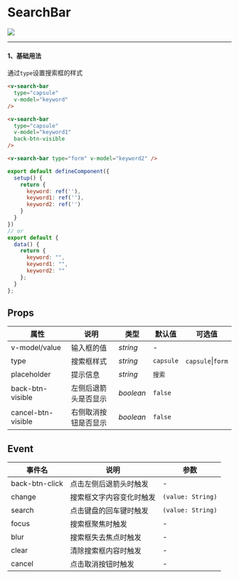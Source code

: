 # SearchBar

![](https://img.shields.io/badge/coverage-100%25-green)

---

#### 1、基础用法

通过`type`设置搜索框的样式

```html
<v-search-bar
  type="capsule"
  v-model="keyword"
/>

<v-search-bar
  type="capsule"
  v-model="keyword1"
  back-btn-visible
/>

<v-search-bar type="form" v-model="keyword2" />
```

```js
export default defineComponent({
  setup() {
    return {
      keyword: ref(''),
      keyword1: ref(''),
      keyword2: ref('')
    }
  }
})
// or
export default {
  data() {
    return {
      keyword: "",
      keyword1: "",
      keyword2: ""
    };
  }
};
```

## Props

| 属性               | 说明                 | 类型      | 默认值    | 可选值                |
| ------------------ | -------------------- | --------- | --------- | --------------------- |
| v-model/value      | 输入框的值           | _string_  | -         |                       |
| type               | 搜索框样式           | _string_  | `capsule` | `capsule`&#124;`form` |
| placeholder        | 提示信息             | _string_  | `搜索`    |                       |
| back-btn-visible   | 左侧后退箭头是否显示 | _boolean_ | `false`   |                       |
| cancel-btn-visible | 右侧取消按钮是否显示 | _boolean_ | `false`   |                       |

## Event

| 事件名         | 说明                     | 参数              |
| -------------- | ------------------------ | ----------------- |
| back-btn-click | 点击左侧后退箭头时触发   | -                 |
| change         | 搜索框文字内容变化时触发 | `(value: String)` |
| search         | 点击键盘的回车键时触发   | `(value: String)` |
| focus          | 搜索框聚焦时触发         | -                 |
| blur           | 搜索框失去焦点时触发     | -                 |
| clear          | 清除搜索框内容时触发     | -                 |
| cancel         | 点击取消按钮时触发       | -                 |
